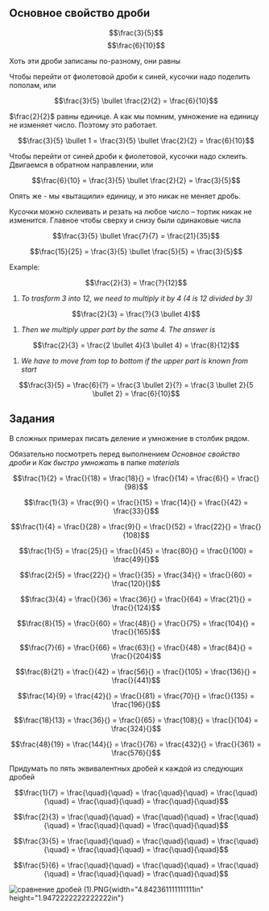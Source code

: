 ## Основное свойство дроби

$$\frac{3}{5}$$ $$\frac{6}{10}$$

Хоть эти дроби записаны по-разному, они равны

Чтобы перейти от фиолетовой дроби к синей, кусочки надо поделить
пополам, или

$$\frac{3}{5} \bullet \frac{2}{2} = \frac{6}{10}$$

$\frac{2}{2}$ равны единице. А как мы помним, умножение на единицу не
изменяет число. Поэтому это работает.

$$\frac{3}{5} \bullet 1 = \frac{3}{5} \bullet \frac{2}{2} = \frac{6}{10}$$

Чтобы перейти от синей дроби к фиолетовой, кусочки надо склеить.
Двигаемся в обратном направлении, или

$$\frac{6}{10} = \frac{3}{5} \bullet \frac{2}{2} = \frac{3}{5}$$

Опять же - мы «вытащили» единицу, и это никак не меняет дробь.

Кусочки можно склеивать и резать на любое число – тортик никак не
изменится. Главное чтобы сверху и снизу были одинаковые числа

$$\frac{3}{5} \bullet \frac{7}{7} = \frac{21}{35}$$

$$\frac{15}{25} = \frac{3}{5} \bullet \frac{5}{5} = \frac{3}{5}$$

Example:

$$\frac{2}{3} = \frac{?}{12}$$

1.  _To trasform 3 into 12, we need to multiply it by 4 (4 is 12 divided
    by 3)_

$$\frac{2}{3} = \frac{?}{3 \bullet 4}$$

1.  _Then we multiply upper part by the same 4. The answer is_

$$\frac{2}{3} = \frac{2 \bullet 4}{3 \bullet 4} = \frac{8}{12}$$

1.  _We have to move from top to bottom if the upper part is known from
    start_

$$\frac{3}{5} = \frac{6}{?} = \frac{3 \bullet 2}{?} = \frac{3 \bullet 2}{5 \bullet 2} = \frac{6}{10}$$

## Задания

В сложных примерах писать деление и умножение в столбик рядом.

Обязательно посмотреть перед выполнением _Основное свойство дроби_ и
_Как быстро умножаmь_ в папке _materials_

$$\frac{1}{2} = \frac{}{18} = \frac{18}{} = \frac{}{14} = \frac{6}{} = \frac{}{98}$$

$$\frac{1}{3} = \frac{9}{} = \frac{}{15} = \frac{14}{} = \frac{}{42} = \frac{33}{}$$

$$\frac{1}{4} = \frac{}{28} = \frac{9}{} = \frac{}{52} = \frac{22}{} = \frac{}{108}$$

$$\frac{1}{5} = \frac{25}{} = \frac{}{45} = \frac{80}{} = \frac{}{100} = \frac{49}{}$$

$$\frac{2}{5} = \frac{22}{} = \frac{}{35} = \frac{34}{} = \frac{}{60} = \frac{120}{}$$

$$\frac{3}{4} = \frac{}{36} = \frac{36}{} = \frac{}{64} = \frac{21}{} = \frac{}{124}$$

$$\frac{8}{15} = \frac{}{60} = \frac{48}{} = \frac{}{75} = \frac{104}{} = \frac{}{165}$$

$$\frac{7}{6} = \frac{}{66} = \frac{63}{} = \frac{}{48} = \frac{84}{} = \frac{}{204}$$

$$\frac{8}{21} = \frac{}{42} = \frac{56}{} = \frac{}{105} = \frac{136}{} = \frac{}{441}$$

$$\frac{14}{9} = \frac{42}{} = \frac{}{81} = \frac{70}{} = \frac{}{135} = \frac{196}{}$$

$$\frac{18}{13} = \frac{36}{} = \frac{}{65} = \frac{108}{} = \frac{}{104} = \frac{324}{}$$

$$\frac{48}{19} = \frac{144}{} = \frac{}{76} = \frac{432}{} = \frac{}{361} = \frac{576}{}$$

Придумать по пять эквивалентных дробей к каждой из следующих дробей

$$\frac{1}{7} = \frac{\quad}{\quad} = \frac{\quad}{\quad} = \frac{\quad}{\quad} = \frac{\quad}{\quad} = \frac{\quad}{\quad}$$

$$\frac{2}{3} = \frac{\quad}{\quad} = \frac{\quad}{\quad} = \frac{\quad}{\quad} = \frac{\quad}{\quad} = \frac{\quad}{\quad}$$

$$\frac{3}{5} = \frac{\quad}{\quad} = \frac{\quad}{\quad} = \frac{\quad}{\quad} = \frac{\quad}{\quad} = \frac{\quad}{\quad}$$

$$\frac{5}{6} = \frac{\quad}{\quad} = \frac{\quad}{\quad} = \frac{\quad}{\quad} = \frac{\quad}{\quad} = \frac{\quad}{\quad}$$

![сравнение дробей
(1).PNG](.//media/image1.png){width="4.842361111111111in"
height="1.9472222222222222in"}
